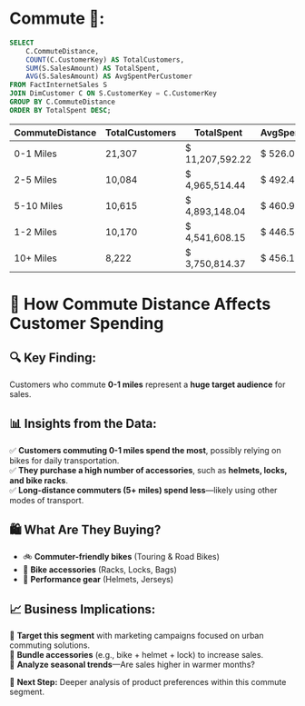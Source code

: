 # Commute 🚦:

```sql
SELECT 
    C.CommuteDistance,
    COUNT(C.CustomerKey) AS TotalCustomers,
    SUM(S.SalesAmount) AS TotalSpent,
    AVG(S.SalesAmount) AS AvgSpentPerCustomer
FROM FactInternetSales S
JOIN DimCustomer C ON S.CustomerKey = C.CustomerKey
GROUP BY C.CommuteDistance
ORDER BY TotalSpent DESC;
```



| CommuteDistance | TotalCustomers                                     | TotalSpent           | AvgSpentPerCustomer    |
|-----------------|----------------------------------------------------|----------------------|------------------------|
| 0-1 Miles       |                                           21,307   |  $   11,207,592.22   |  $             526.01  |
| 2-5 Miles       |                                           10,084   |  $     4,965,514.44  |  $             492.42  |
| 5-10 Miles      |                                           10,615   |  $     4,893,148.04  |  $             460.97  |
| 1-2 Miles       |                                           10,170   |  $     4,541,608.15  |  $             446.57  |
| 10+ Miles       |                                             8,222  |  $     3,750,814.37  |  $             456.19  |

# 🚴 How Commute Distance Affects Customer Spending  

## 🔍 Key Finding:  
Customers who commute **0-1 miles** represent a **huge target audience** for sales.  

## 📊 Insights from the Data:  
✅ **Customers commuting 0-1 miles spend the most**, possibly relying on bikes for daily transportation.  
✅ **They purchase a high number of accessories**, such as **helmets, locks, and bike racks**.  
✅ **Long-distance commuters (5+ miles) spend less**—likely using other modes of transport.  

## 🛍️ What Are They Buying?  
- 🚲 **Commuter-friendly bikes** (Touring & Road Bikes)  
- 🎒 **Bike accessories** (Racks, Locks, Bags)  
- 🏁 **Performance gear** (Helmets, Jerseys)  

## 📈 Business Implications:  
🔹 **Target this segment** with marketing campaigns focused on urban commuting solutions.  
🔹 **Bundle accessories** (e.g., bike + helmet + lock) to increase sales.  
🔹 **Analyze seasonal trends**—Are sales higher in warmer months?  

📍 **Next Step:** Deeper analysis of product preferences within this commute segment.  


